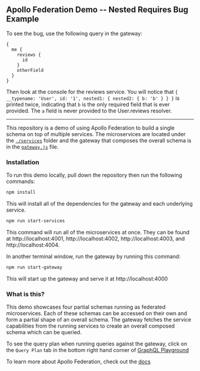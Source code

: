 ## Apollo Federation Demo -- Nested Requires Bug Example

To see the bug, use the following query in the gateway:

```
{
  me {
    reviews {
      id
    }
    otherField
  }
}
```
Then look at the console for the reviews service. You will notice that `{ __typename: 'User', id: '1', nested1: { nested2: { b: 'b' } } }` is printed twice, indicating that `b` is the only required field that is ever provided. The `a` field is never provided to the User.reviews resolver.

---

This repository is a demo of using Apollo Federation to build a single schema on top of multiple services. The microservices are located under the [`./services`](./services/) folder and the gateway that composes the overall schema is in the [`gateway.js`](./gateway.js) file.

### Installation

To run this demo locally, pull down the repository then run the following commands:

```sh
npm install
```

This will install all of the dependencies for the gateway and each underlying service.

```sh
npm run start-services
```

This command will run all of the microservices at once. They can be found at http://localhost:4001, http://localhost:4002, http://localhost:4003, and http://localhost:4004.

In another terminal window, run the gateway by running this command:

```sh
npm run start-gateway
```

This will start up the gateway and serve it at http://localhost:4000

### What is this?

This demo showcases four partial schemas running as federated microservices. Each of these schemas can be accessed on their own and form a partial shape of an overall schema. The gateway fetches the service capabilities from the running services to create an overall composed schema which can be queried. 

To see the query plan when running queries against the gateway, click on the `Query Plan` tab in the bottom right hand corner of [GraphQL Playground](http://localhost:4000)

To learn more about Apollo Federation, check out the [docs](https://www.apollographql.com/docs/apollo-server/federation/introduction)

